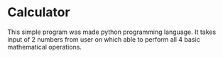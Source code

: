 # Calculator
This simple program was made python programming language. It takes input of 2 numbers from user on which able to perform all 4 basic mathematical operations.
